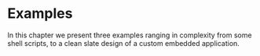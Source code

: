 # Examples

In this chapter we present three examples ranging in complexity from
some shell scripts, to a clean slate design of a custom embedded
application.
